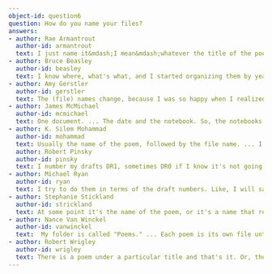 ```yaml
---
object-id: question6    
question: How do you name your files?
answers:
- author: Rae Armantrout
  author-id: armantrout
  text: I just name it&mdash;I mean&mdash;whatever the title of the poem. ... I number them. Sometimes, I'll have, you know, "such-and-such a title one," "such-and-such a title two,"... But when it gets too confusing, sometimes I'll just erase the old ones. ... I do have a back up on a zip drive, but I haven't backed-up for several months. So, I'm careless.
- author: Bruce Beasley
  author-id: beasley
  text: I know where, what's what, and I started organizing them by year on my computer. So under "My Documents," I have a file called "Poems." Within it I'll have—I don't know if you can see this—"2011," "2012," "2013," drafts of my book manuscript, All Soul Parts Returned, various other things. Within "2013," I have "Early summer 2013," "Ecclesiastes," "January 2013," "Late Summer 2013," things like that.
- author: Amy Gerstler
  author-id: gerstler
  text: The (file) names change, because I was so happy when I realized that you could change the names. ... I have Carbonite. ... I've gone through all different kinds of back-up things. I've had all different kinds of viruses and crashes and-you know. ... I got religious about backing up.
- author: James McMichael
  author-id: mcmichael
  text: One document. ... The date and the notebook. So, the notebooks are numbered. It'll be from Notebook 23, or something like that. ... (A final draft) would have the title of the poem, and then the highest number of the draft of that poem would be the most current one&mdash;the one that's replaced the others. ... On Wednesday, I'm told by our tech, that what's there gets backed up. So, Wednesday about 2:00AM, or something like that, and on Thursday at 2:00AM, some back-up takes place. So, that's all I know about it.
- author: K. Silem Mohammad
  author-id: mohammad
  text: Usually the name of the poem, followed by the file name. ... I don't rename it once I've drafted it or anything. It just stays the same. ... I've got a server here on campus. It's a backup server that I save things to. It's very simple. All I'd need to do is drag stuff right now, and I could do it to stop worrying about it. I've also got an external hard drive at home.
  author: Robert Pinsky
  author-id: pinsky
  text: I number my drafts DR1, sometimes DR0 if I know it's not going to last long. I've gone up to DR87. I think in some things I've gone up to DR104 in the file menu. ... I have a Dropbox account and I have a 2 TB amazingly small little white brick external hard drive that backs up automatically.
- author: Michael Ryan
  author-id: ryan
  text: I try to do them in terms of the draft numbers. Like, I will save the title. Sometimes, I'll put the date if it seems germane, but I will put numbers so that the first draft that goes on the computer is "1," and so forth. ... (The folder is named) "Poems 2012-" because that was when I finished my last book of poems. So they're kind of arranged by book. ... I hope (my computer) has a back up system on it-I think it does. I think it backs it up automatically.
- author: Stephanie Stickland
  author-id: strickland
  text: At some point it's the name of the poem, or it's a name that references the name of the poem. For a long time, I will do revisions within that file with the date at the top. ... Then, at the point of a manuscript, there's a whole file that's an entire manuscript and those will have dates or something, you know, called "1, 2, 3," or something. ... I back that up onto a flash drive and then I have this sync toy stuff that Microsoft makes for its computers. So I have that on there, and so I sync that onto there. That works okay. Then I have a little wallet backup drive that I try to put from there onto that, but it doesn't work as well.
- author: Nance Van Winckel
  author-id: vanwinckel
  text:  My folder is called "Poems." ... Each poem is its own file until I really start to make the book as a book. ... I do use Dropbox but&#8230; Not really so much for backup, but to send things to people. I do have a back-up drive.
- author: Robert Wrigley
  author-id: wrigley
  text: There is a poem under a particular title and that's it. Or, there is a manuscript under a particular title. ... I no longer have an external hard drive. Back when I had a PC I had an external hard drive where I backed up everything from the hard drive of the computer onto an external drive. Now, I put things into the cloud, the iCloud. I back stuff up on Mozy just to keep track.
---
```

